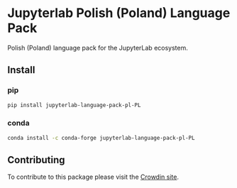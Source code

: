 # Jupyterlab Polish (Poland) Language Pack

Polish (Poland) language pack for the JupyterLab ecosystem.

## Install

### pip

```bash
pip install jupyterlab-language-pack-pl-PL
```

### conda

```bash
conda install -c conda-forge jupyterlab-language-pack-pl-PL
```

## Contributing

To contribute to this package please visit the [Crowdin site](https://crowdin.com/project/jupyterlab).
